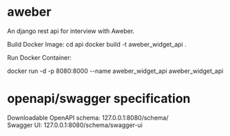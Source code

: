 # aweber
An django rest api for interview with Aweber.

Build Docker Image:
cd api
docker build -t aweber_widget_api .

Run Docker Container:

docker run -d -p 8080:8000 --name aweber_widget_api aweber_widget_api

# openapi/swagger specification

Downloadable OpenAPI schema: 127.0.0.1:8080/schema/  
Swagger UI: 127.0.0.1:8080/schema/swagger-ui  

